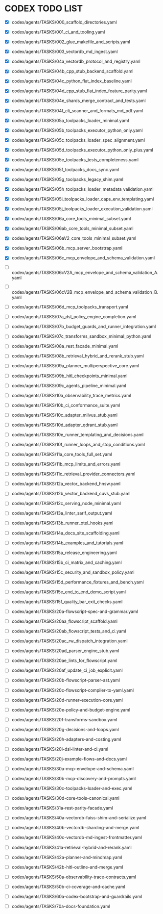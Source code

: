 # CODEX TODO LIST

- [x] codex/agents/TASKS/000_scaffold_directories.yaml 
- [x] codex/agents/TASKS/001_ci_and_tooling.yaml 
- [x] codex/agents/TASKS/002_glue_makefile_and_scripts.yaml 
- [x] codex/agents/TASKS/003_vectordb_md_ingest.yaml 

- [x] codex/agents/TASKS/04a_vectordb_protocol_and_registry.yaml
- [x] codex/agents/TASKS/04b_cpp_stub_backend_scaffold.yaml
- [x] codex/agents/TASKS/04c_python_flat_index_baseline.yaml
- [x] codex/agents/TASKS/04d_cpp_stub_flat_index_feature_parity.yaml
- [x] codex/agents/TASKS/04e_shards_merge_contract_and_tests.yaml
- [x] codex/agents/TASKS/04f_cli_scanner_and_formats_md_pdf.yaml

- [x] codex/agents/TASKS/05a_toolpacks_loader_minimal.yaml
- [x] codex/agents/TASKS/05b_toolpacks_executor_python_only.yaml

- [x] codex/agents/TASKS/05c_toolpacks_loader_spec_alignment.yaml
- [x] codex/agents/TASKS/05d_toolpacks_executor_python_only_plus.yaml
- [x] codex/agents/TASKS/05e_toolpacks_tests_completeness.yaml
- [x] codex/agents/TASKS/05f_toolpacks_docs_sync.yaml
- [x] codex/agents/TASKS/05g_toolpacks_legacy_shim.yaml
- [x] codex/agents/TASKS/05h_toolpacks_loader_metadata_validation.yaml
- [x] codex/agents/TASKS/05i_toolpacks_loader_caps_env_templating.yaml
- [x] codex/agents/TASKS/05j_toolpacks_loader_execution_validation.yaml

- [x] codex/agents/TASKS/06a_core_tools_minimal_subset.yaml
- [x] codex/agents/TASKS/06ab_core_tools_minimal_subset.yaml
- [x] codex/agents/TASKS/06aV2_core_tools_minimal_subset.yaml
- [x] codex/agents/TASKS/06b_mcp_server_bootstrap.yaml
- [x] codex/agents/TASKS/06c_mcp_envelope_and_schema_validation.yaml
- [ ] codex/agents/TASKS/06cV2A_mcp_envelope_and_schema_validation_A.yaml
- [ ] codex/agents/TASKS/06cV2B_mcp_envelope_and_schema_validation_B.yaml

- [ ] codex/agents/TASKS/06d_mcp_toolpacks_transport.yaml

- [ ] codex/agents/TASKS/07a_dsl_policy_engine_completion.yaml
- [ ] codex/agents/TASKS/07b_budget_guards_and_runner_integration.yaml
- [ ] codex/agents/TASKS/07c_transforms_sandbox_minimal_python.yaml

- [ ] codex/agents/TASKS/08a_rest_facade_minimal.yaml
- [ ] codex/agents/TASKS/08b_retrieval_hybrid_and_rerank_stub.yaml

- [ ] codex/agents/TASKS/09a_planner_multiperspective_core.yaml
- [ ] codex/agents/TASKS/09b_hitl_checkpoints_minimal.yaml
- [ ] codex/agents/TASKS/09c_agents_pipeline_minimal.yaml

- [ ] codex/agents/TASKS/10a_observability_trace_metrics.yaml
- [ ] codex/agents/TASKS/10b_ci_conformance_suite.yaml
- [ ] codex/agents/TASKS/10c_adapter_milvus_stub.yaml
- [ ] codex/agents/TASKS/10d_adapter_qdrant_stub.yaml
- [ ] codex/agents/TASKS/10e_runner_templating_and_decisions.yaml
- [ ] codex/agents/TASKS/10f_runner_loops_and_stop_conditions.yaml

- [ ] codex/agents/TASKS/11a_core_tools_full_set.yaml
- [ ] codex/agents/TASKS/11b_mcp_limits_and_errors.yaml
- [ ] codex/agents/TASKS/11c_retrieval_provider_connectors.yaml

- [ ] codex/agents/TASKS/12a_vector_backend_hnsw.yaml
- [ ] codex/agents/TASKS/12b_vector_backend_cuvs_stub.yaml
- [ ] codex/agents/TASKS/12c_serving_node_minimal.yaml

- [ ] codex/agents/TASKS/13a_linter_sarif_output.yaml
- [ ] codex/agents/TASKS/13b_runner_otel_hooks.yaml

- [ ] codex/agents/TASKS/14a_docs_site_scaffolding.yaml
- [ ] codex/agents/TASKS/14b_examples_and_tutorials.yaml

- [ ] codex/agents/TASKS/15a_release_engineering.yaml
- [ ] codex/agents/TASKS/15b_ci_matrix_and_caching.yaml
- [ ] codex/agents/TASKS/15c_security_and_sandbox_policy.yaml
- [ ] codex/agents/TASKS/15d_performance_fixtures_and_bench.yaml
- [ ] codex/agents/TASKS/15e_end_to_end_demo_script.yaml
- [ ] codex/agents/TASKS/15f_quality_bar_exit_checks.yaml

- [ ] codex/agents/TASKS/20a-flowscript-spec-and-grammar.yaml
- [ ] codex/agents/TASKS/20aa_flowscript_scaffold.yaml
- [ ] codex/agents/TASKS/20ab_flowscript_tests_and_ci.yaml
- [ ] codex/agents/TASKS/20ac_rw_dispatch_integration.yaml
- [ ] codex/agents/TASKS/20ad_parser_engine_stub.yaml
- [ ] codex/agents/TASKS/20ae_lints_for_flowscript.yaml
- [ ] codex/agents/TASKS/20af_update_ci_job_explicit.yaml

- [ ] codex/agents/TASKS/20b-flowscript-parser-ast.yaml
- [ ] codex/agents/TASKS/20c-flowscript-compiler-to-yaml.yaml
- [ ] codex/agents/TASKS/20d-runner-execution-core.yaml
- [ ] codex/agents/TASKS/20e-policy-and-budget-engine.yaml
- [ ] codex/agents/TASKS/20f-transforms-sandbox.yaml
- [ ] codex/agents/TASKS/20g-decisions-and-loops.yaml
- [ ] codex/agents/TASKS/20h-adapters-and-costing.yaml
- [ ] codex/agents/TASKS/20i-dsl-linter-and-ci.yaml
- [ ] codex/agents/TASKS/20j-example-flows-and-docs.yaml

- [ ] codex/agents/TASKS/30a-mcp-envelope-and-schema.yaml
- [ ] codex/agents/TASKS/30b-mcp-discovery-and-prompts.yaml
- [ ] codex/agents/TASKS/30c-toolpacks-loader-and-exec.yaml
- [ ] codex/agents/TASKS/30d-core-tools-canonical.yaml

- [ ] codex/agents/TASKS/31a-rest-parity-facade.yaml

- [ ] codex/agents/TASKS/40a-vectordb-faiss-shim-and-serialize.yaml
- [ ] codex/agents/TASKS/40b-vectordb-sharding-and-merge.yaml
- [ ] codex/agents/TASKS/40c-vectordb-md-ingest-frontmatter.yaml

- [ ] codex/agents/TASKS/41a-retrieval-hybrid-and-rerank.yaml

- [ ] codex/agents/TASKS/42a-planner-and-mindmap.yaml
- [ ] codex/agents/TASKS/42b-hitl-outline-and-merge.yaml

- [ ] codex/agents/TASKS/50a-observability-trace-contracts.yaml
- [ ] codex/agents/TASKS/50b-ci-coverage-and-cache.yaml

- [ ] codex/agents/TASKS/60a-codex-bootstrap-and-guardrails.yaml

- [ ] codex/agents/TASKS/70a-docs-foundation.yaml
